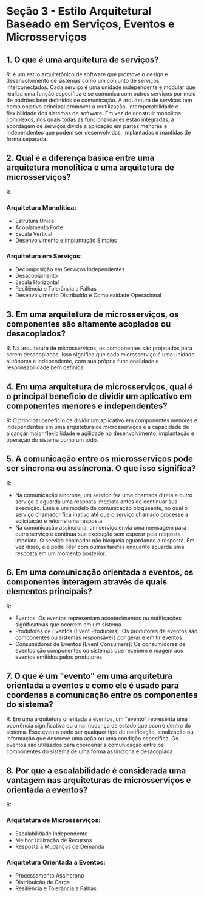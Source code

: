 


# Seção 3 - Estilo Arquitetural Baseado em Serviços, Eventos e Microsserviços

## 1. O que é uma arquitetura de serviços?
R: é um estilo arquitetônico de software que promove o design e desenvolvimento de sistemas como um conjunto de serviços interconectados. Cada serviço é uma unidade independente e modular que realiza uma função específica e se comunica com outros serviços por meio de padrões bem definidos de comunicação.
A arquitetura de serviços tem como objetivo principal promover a reutilização, interoperabilidade e flexibilidade dos sistemas de software. Em vez de construir monolitos complexos, nos quais todas as funcionalidades estão integradas, a abordagem de serviços divide a aplicação em partes menores e independentes que podem ser desenvolvidas, implantadas e mantidas de forma separada.

## 2. Qual é a diferença básica entre uma arquitetura monolítica e uma arquitetura de microsserviços?
R:
### Arquitetura Monolítica:
- Estrutura Única
- Acoplamento Forte
- Escala Vertical
- Desenvolvimento e Implantação Simples

### Arquitetura em Serviços:
- Decomposição em Serviços Independentes
- Desacoplamento
- Escala Horizontal
- Resiliência e Tolerância a Falhas
- Desenvolvimento Distribuído e Complexidade Operacional


## 3. Em uma arquitetura de microsserviços, os componentes são altamente acoplados ou desacoplados?
R: Na arquitetura de microsserviços, os componentes são projetados para serem desacoplados. Isso significa que cada microsserviço é uma unidade autônoma e independente, com sua própria funcionalidade e responsabilidade bem definida

## 4. Em uma arquitetura de microsserviços, qual é o principal beneficio de dividir um aplicativo em componentes menores e independentes?
R: O principal benefício de dividir um aplicativo em componentes menores e independentes em uma arquitetura de microsserviços é a capacidade de alcançar maior flexibilidade e agilidade no desenvolvimento, implantação e operação do sistema como um todo.


## 5. A comunicação entre os microsserviços pode ser síncrona ou assíncrona. O que isso significa?
R: 
- Na comunicação síncrona, um serviço faz uma chamada direta a outro serviço e aguarda uma resposta imediata antes de continuar sua execução. 
Esse é um modelo de comunicação bloqueante, no qual o serviço chamador fica inativo até que o serviço chamado processe a solicitação e retorne uma resposta.
- Na comunicação assíncrona, um serviço envia uma mensagem para outro serviço e continua sua execução sem esperar pela resposta imediata. 
O serviço chamador não bloqueia aguardando a resposta. Em vez disso, ele pode lidar com outras tarefas enquanto aguarda uma resposta em um momento posterior.

## 6. Em uma comunicação orientada a eventos, os componentes interagem através de quais elementos principais? 
R:
- Eventos: Os eventos representam acontecimentos ou notificações significativas que ocorrem em um sistema.
- Produtores de Eventos (Event Producers): Os produtores de eventos são componentes ou sistemas responsáveis por gerar e emitir eventos.
- Consumidores de Eventos (Event Consumers): Os consumidores de eventos são componentes ou sistemas que recebem e reagem aos eventos emitidos pelos produtores.

## 7. O que é um "evento" em uma arquitetura orientada a eventos e como ele é usado para coordenas a comunicação entre os componentes do sistema?
R: Em uma arquitetura orientada a eventos, um "evento" representa uma ocorrência significativa ou uma mudança de estado que ocorre dentro do sistema. Esse evento pode ser qualquer tipo de notificação, sinalização ou informação que descreve uma ação ou uma condição específica. Os eventos são utilizados para coordenar a comunicação entre os componentes do sistema de uma forma assíncrona e desacoplada

## 8. Por que a escalabilidade é considerada uma vantagem nas arquiteturas de microsserviços e orientada a eventos?
R:

### Arquitetura de Microsserviços:
- Escalabilidade Independente
- Melhor Utilização de Recursos
- Resposta a Mudanças de Demanda

### Arquitetura Orientada a Eventos:
- Processamento Assíncrono
- Distribuição de Carga
- Resiliência e Tolerância a Falhas